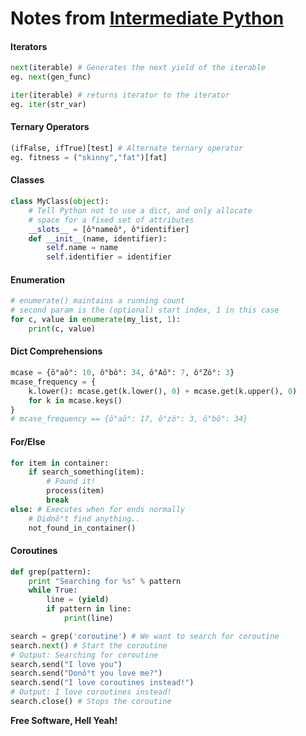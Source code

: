 # Notes from [Intermediate Python](http://book.pythontips.com/en/latest/)

#### Iterators

```py
next(iterable) # Generates the next yield of the iterable
eg. next(gen_func)
```

```py
iter(iterable) # returns iterator to the iterator
eg. iter(str_var)
```

#### Ternary Operators

```py
(ifFalse, ifTrue)[test] # Alternate ternary operator
eg. fitness = ("skinny","fat")[fat]
```

#### Classes

```py
class MyClass(object):
    # Tell Python not to use a dict, and only allocate 
    # space for a fixed set of attributes
    __slots__ = [ô°nameô°, ô°identifier]
    def __init__(name, identifier):
        self.name = name
        self.identifier = identifier
```

#### Enumeration

```py
# enumerate() maintains a running count
# second param is the (optional) start index, 1 in this case
for c, value in enumerate(my_list, 1):
    print(c, value)
```

#### Dict Comprehensions

```py
mcase = {ô°aô°: 10, ô°bô°: 34, ô°Aô°: 7, ô°Zô°: 3}
mcase_frequency = {
    k.lower(): mcase.get(k.lower(), 0) + mcase.get(k.upper(), 0) 
    for k in mcase.keys()
}
# mcase_frequency == {ô°aô°: 17, ô°zô°: 3, ô°bô°: 34}
```

#### For/Else

```py
for item in container:
    if search_something(item):
        # Found it!
        process(item)
        break 
else: # Executes when for ends normally
    # Didnô°t find anything..
    not_found_in_container()
```

#### Coroutines

```py
def grep(pattern):
    print "Searching for %s" % pattern
    while True:
        line = (yield)
        if pattern in line: 
            print(line)

search = grep('coroutine') # We want to search for coroutine
search.next() # Start the coroutine
# Output: Searching for coroutine
search.send("I love you")
search.send("Donô°t you love me?")
search.send("I love coroutines instead!")
# Output: I love coroutines instead!
search.close() # Stops the coroutine
```

**Free Software, Hell Yeah!**